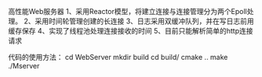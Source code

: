 高性能Web服务器
1、采用Reactor模型，将建立连接与连接管理分为两个Epoll处理。
2、采用时间轮管理创建的长连接
3、日志采用双缓冲队列，并在写日志前用缓存保存
4、实现了线程池处理连接接收的时间
5、目前只能解析简单的http连接请求


代码的使用方法：
cd WebServer
mkdir build
cd build/
cmake ..
make
./Mserver